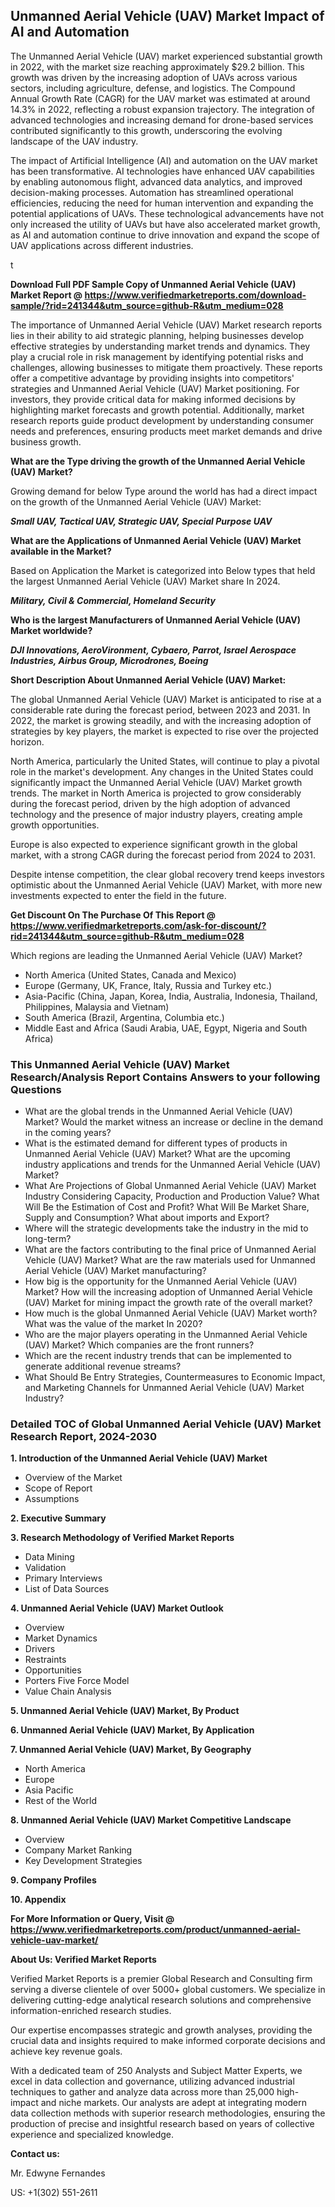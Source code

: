 <h2>Unmanned Aerial Vehicle (UAV) Market Impact of AI and Automation</h2><p>The Unmanned Aerial Vehicle (UAV) market experienced substantial growth in 2022, with the market size reaching approximately $29.2 billion. This growth was driven by the increasing adoption of UAVs across various sectors, including agriculture, defense, and logistics. The Compound Annual Growth Rate (CAGR) for the UAV market was estimated at around 14.3% in 2022, reflecting a robust expansion trajectory. The integration of advanced technologies and increasing demand for drone-based services contributed significantly to this growth, underscoring the evolving landscape of the UAV industry.</p><p>The impact of Artificial Intelligence (AI) and automation on the UAV market has been transformative. AI technologies have enhanced UAV capabilities by enabling autonomous flight, advanced data analytics, and improved decision-making processes. Automation has streamlined operational efficiencies, reducing the need for human intervention and expanding the potential applications of UAVs. These technological advancements have not only increased the utility of UAVs but have also accelerated market growth, as AI and automation continue to drive innovation and expand the scope of UAV applications across different industries.</p>t</p><p id="" class=""><strong>Download Full PDF Sample Copy of Unmanned Aerial Vehicle (UAV) Market Report @ <a href="https://www.verifiedmarketreports.com/download-sample/?rid=241344&utm_source=github-R&utm_medium=028" target="_blank">https://www.verifiedmarketreports.com/download-sample/?rid=241344&utm_source=github-R&utm_medium=028</a></strong></p><p>The importance of&nbsp;Unmanned Aerial Vehicle (UAV) Market research reports lies in their ability to aid strategic planning, helping businesses develop effective strategies by understanding market trends and dynamics. They play a crucial role in risk management by identifying potential risks and challenges, allowing businesses to mitigate them proactively. These reports offer a competitive advantage by providing insights into competitors' strategies and Unmanned Aerial Vehicle (UAV) Market positioning. For investors, they provide critical data for making informed decisions by highlighting market forecasts and growth potential. Additionally, market research reports guide product development by understanding consumer needs and preferences, ensuring products meet market demands and drive business growth.</p><p><strong>What are the&nbsp;Type driving the growth of the Unmanned Aerial Vehicle (UAV) Market?</strong></p><p id="" class="">Growing demand for below Type around the world has had a direct impact on the growth of the Unmanned Aerial Vehicle (UAV) Market:</p><em><strong>Small UAV, Tactical UAV, Strategic UAV, Special Purpose UAV</strong></em></p><strong>What are the&nbsp;Applications&nbsp;of Unmanned Aerial Vehicle (UAV) Market available in the Market?</strong></p><p id="" class="">Based on Application the Market is categorized into Below types that held the largest Unmanned Aerial Vehicle (UAV) Market share In 2024.</p><em><strong>Military, Civil & Commercial, Homeland Security</strong></em></p><strong>Who is the largest Manufacturers of Unmanned Aerial Vehicle (UAV) Market worldwide?</strong></p><p><em><strong>DJI Innovations, AeroVironment, Cybaero, Parrot, Israel Aerospace Industries, Airbus Group, Microdrones, Boeing</strong></em></p><p id="" class=""><strong>Short Description About Unmanned Aerial Vehicle (UAV) Market:</strong></p><p>The global Unmanned Aerial Vehicle (UAV) Market is anticipated to rise at a considerable rate during the forecast period, between 2023 and 2031. In 2022, the market is growing steadily, and with the increasing adoption of strategies by key players, the market is expected to rise over the projected horizon.</p><p>North America, particularly the United States, will continue to play a pivotal role in the market's development. Any changes in the United States could significantly impact the Unmanned Aerial Vehicle (UAV) Market growth trends. The market in North America is projected to grow considerably during the forecast period, driven by the high adoption of advanced technology and the presence of major industry players, creating ample growth opportunities.</p><p>Europe is also expected to experience significant growth in the global market, with a strong CAGR during the forecast period from 2024 to 2031.</p><p>Despite intense competition, the clear global recovery trend keeps investors optimistic about the Unmanned Aerial Vehicle (UAV) Market, with more new investments expected to enter the field in the future.</p><p id="" class=""><strong>Get Discount On The Purchase Of This Report @ <a href="https://www.verifiedmarketreports.com/ask-for-discount/?rid=241344&utm_source=github-R&utm_medium=028" target="_blank">https://www.verifiedmarketreports.com/ask-for-discount/?rid=241344&utm_source=github-R&utm_medium=028</a></strong></p>Which regions are leading the Unmanned Aerial Vehicle (UAV) Market?</p><ul><li>North America (United States, Canada and Mexico)</li><li>Europe (Germany, UK, France, Italy, Russia and Turkey etc.)</li><li>Asia-Pacific (China, Japan, Korea, India, Australia, Indonesia, Thailand, Philippines, Malaysia and Vietnam)</li><li>South America (Brazil, Argentina, Columbia etc.)</li><li>Middle East and Africa (Saudi Arabia, UAE, Egypt, Nigeria and South Africa)</li></ul><h3 id="" class="">This Unmanned Aerial Vehicle (UAV) Market Research/Analysis Report Contains Answers to your following Questions</h3><ul><li>What are the global trends in the Unmanned Aerial Vehicle (UAV) Market? Would the market witness an increase or decline in the demand in the coming years?</li><li>What is the estimated demand for different types of products in Unmanned Aerial Vehicle (UAV) Market? What are the upcoming industry applications and trends for the Unmanned Aerial Vehicle (UAV) Market?</li><li>What Are Projections of Global Unmanned Aerial Vehicle (UAV) Market Industry Considering Capacity, Production and Production Value? What Will Be the Estimation of Cost and Profit? What Will Be Market Share, Supply and Consumption? What about imports and Export?</li><li>Where will the strategic developments take the industry in the mid to long-term?</li><li>What are the factors contributing to the final price of Unmanned Aerial Vehicle (UAV) Market? What are the raw materials used for Unmanned Aerial Vehicle (UAV) Market manufacturing?</li><li>How big is the opportunity for the Unmanned Aerial Vehicle (UAV) Market? How will the increasing adoption of Unmanned Aerial Vehicle (UAV) Market for mining impact the growth rate of the overall market?</li><li>How much is the global Unmanned Aerial Vehicle (UAV) Market worth? What was the value of the market In 2020?</li><li>Who are the major players operating in the Unmanned Aerial Vehicle (UAV) Market? Which companies are the front runners?</li><li>Which are the recent industry trends that can be implemented to generate additional revenue streams?</li><li>What Should Be Entry Strategies, Countermeasures to Economic Impact, and Marketing Channels for Unmanned Aerial Vehicle (UAV) Market Industry?</li></ul><h3 id="" class="">Detailed TOC of Global Unmanned Aerial Vehicle (UAV) Market Research Report, 2024-2030</h3><p id="" class=""><strong>1. Introduction of the Unmanned Aerial Vehicle (UAV) Market</strong></p><ul><li>Overview of the Market</li><li>Scope of Report</li><li>Assumptions</li></ul><p id="" class=""><strong>2. Executive Summary</strong></p><p id="" class=""><strong>3. Research Methodology of Verified Market Reports</strong></p><ul><li>Data Mining</li><li>Validation</li><li>Primary Interviews</li><li>List of Data Sources</li></ul><p id="" class=""><strong>4. Unmanned Aerial Vehicle (UAV) Market Outlook</strong></p><ul><li>Overview</li><li>Market Dynamics</li><li>Drivers</li><li>Restraints</li><li>Opportunities</li><li>Porters Five Force Model</li><li>Value Chain Analysis</li></ul><p id="" class=""><strong>5. Unmanned Aerial Vehicle (UAV) Market, By Product</strong></p><p id="" class=""><strong>6. Unmanned Aerial Vehicle (UAV) Market, By Application</strong></p><p id="" class=""><strong>7. Unmanned Aerial Vehicle (UAV) Market, By Geography</strong></p><ul><li>North America</li><li>Europe</li><li>Asia Pacific</li><li>Rest of the World</li></ul><p id="" class=""><strong>8. Unmanned Aerial Vehicle (UAV) Market Competitive Landscape</strong></p><ul><li>Overview</li><li>Company Market Ranking</li><li>Key Development Strategies</li></ul><p id="" class=""><strong>9. Company Profiles</strong></p><p id="" class=""><strong>10. Appendix</strong></p><p id="" class=""><strong>For More Information or Query, Visit @ <a href="https://www.verifiedmarketreports.com/product/unmanned-aerial-vehicle-uav-market/" target="_blank">https://www.verifiedmarketreports.com/product/unmanned-aerial-vehicle-uav-market/</a></strong></p><p id="" class=""><strong>About Us: Verified Market Reports</strong></p><p id="" class="">Verified Market Reports is a premier Global Research and Consulting firm serving a diverse clientele of over 5000+ global customers. We specialize in delivering cutting-edge analytical research solutions and comprehensive information-enriched research studies.</p><p id="" class="">Our expertise encompasses strategic and growth analyses, providing the crucial data and insights required to make informed corporate decisions and achieve key revenue goals.</p><p id="" class="">With a dedicated team of 250 Analysts and Subject Matter Experts, we excel in data collection and governance, utilizing advanced industrial techniques to gather and analyze data across more than 25,000 high-impact and niche markets. Our analysts are adept at integrating modern data collection methods with superior research methodologies, ensuring the production of precise and insightful research based on years of collective experience and specialized knowledge.</p><p id="" class=""><strong>Contact us:</strong></p><p id="" class="">Mr. Edwyne Fernandes</p><p id="" class="">US: +1(302) 551-2611</p>